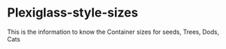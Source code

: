 # Plexiglass-style-sizes
This is the information to know the Container sizes for seeds, Trees, Dods, Cats
